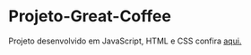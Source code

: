 # Projeto-Great-Coffee

Projeto desenvolvido em JavaScript, HTML e CSS confira [aqui.](https://marcio-brust.github.io/Projeto-Great-Coffee/Great-Coffee)
